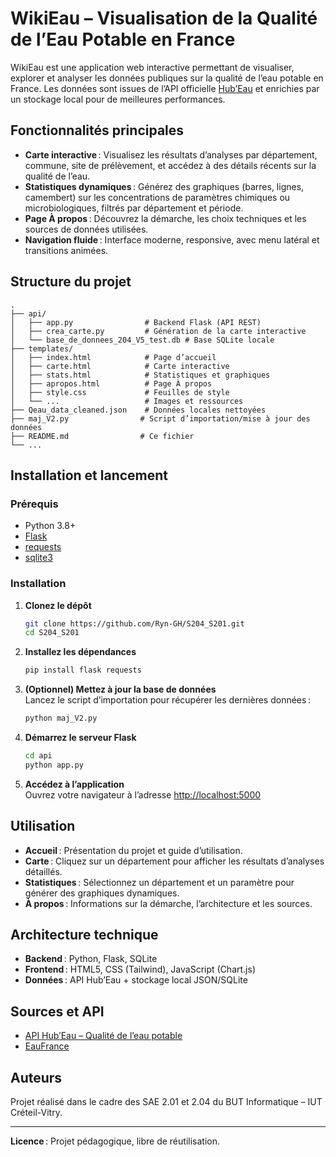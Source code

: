 # WikiEau – Visualisation de la Qualité de l’Eau Potable en France

WikiEau est une application web interactive permettant de visualiser, explorer et analyser les données publiques sur la qualité de l’eau potable en France. Les données sont issues de l’API officielle [Hub’Eau](https://hubeau.eaufrance.fr/page/api-qualite-eau-potable) et enrichies par un stockage local pour de meilleures performances.

## Fonctionnalités principales

- **Carte interactive** : Visualisez les résultats d’analyses par département, commune, site de prélèvement, et accédez à des détails récents sur la qualité de l’eau.
- **Statistiques dynamiques** : Générez des graphiques (barres, lignes, camembert) sur les concentrations de paramètres chimiques ou microbiologiques, filtrés par département et période.
- **Page À propos** : Découvrez la démarche, les choix techniques et les sources de données utilisées.
- **Navigation fluide** : Interface moderne, responsive, avec menu latéral et transitions animées.

## Structure du projet

```
.
├── api/
│   ├── app.py                # Backend Flask (API REST)
│   ├── crea_carte.py         # Génération de la carte interactive
│   └── base_de_donnees_204_V5_test.db # Base SQLite locale
├── templates/
│   ├── index.html            # Page d’accueil
│   ├── carte.html            # Carte interactive
│   ├── stats.html            # Statistiques et graphiques
│   ├── apropos.html          # Page À propos
│   ├── style.css             # Feuilles de style
│   └── ...                   # Images et ressources
├── Qeau_data_cleaned.json    # Données locales nettoyées
├── maj_V2.py                # Script d’importation/mise à jour des données
├── README.md                # Ce fichier
└── ...
```

## Installation et lancement

### Prérequis

- Python 3.8+
- [Flask](https://flask.palletsprojects.com/)
- [requests](https://pypi.org/project/requests/)
- [sqlite3](https://docs.python.org/3/library/sqlite3.html)

### Installation

1. **Clonez le dépôt**  
   ```sh
   git clone https://github.com/Ryn-GH/S204_S201.git
   cd S204_S201
   ```

2. **Installez les dépendances**  
   ```sh
   pip install flask requests
   ```

3. **(Optionnel) Mettez à jour la base de données**  
   Lancez le script d’importation pour récupérer les dernières données :
   ```sh
   python maj_V2.py
   ```

4. **Démarrez le serveur Flask**  
   ```sh
   cd api
   python app.py
   ```

5. **Accédez à l’application**  
   Ouvrez votre navigateur à l’adresse [http://localhost:5000](http://localhost:5000)

## Utilisation

- **Accueil** : Présentation du projet et guide d’utilisation.
- **Carte** : Cliquez sur un département pour afficher les résultats d’analyses détaillés.
- **Statistiques** : Sélectionnez un département et un paramètre pour générer des graphiques dynamiques.
- **À propos** : Informations sur la démarche, l’architecture et les sources.

## Architecture technique

- **Backend** : Python, Flask, SQLite
- **Frontend** : HTML5, CSS (Tailwind), JavaScript (Chart.js)
- **Données** : API Hub’Eau + stockage local JSON/SQLite

## Sources et API

- [API Hub’Eau – Qualité de l’eau potable](https://hubeau.eaufrance.fr/page/api-qualite-eau-potable)
- [EauFrance](https://www.eaufrance.fr/)

## Auteurs

Projet réalisé dans le cadre des SAE 2.01 et 2.04 du BUT Informatique – IUT Créteil-Vitry.

---

**Licence** : Projet pédagogique, libre de réutilisation.
